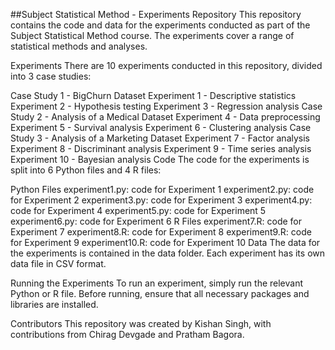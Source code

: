 ##Subject Statistical Method - Experiments Repository
This repository contains the code and data for the experiments conducted as part of the Subject Statistical Method course. The experiments cover a range of statistical methods and analyses.

Experiments
There are 10 experiments conducted in this repository, divided into 3 case studies:

Case Study 1 - BigChurn Dataset
Experiment 1 - Descriptive statistics
Experiment 2 - Hypothesis testing
Experiment 3 - Regression analysis
Case Study 2 - Analysis of a Medical Dataset
Experiment 4 - Data preprocessing
Experiment 5 - Survival analysis
Experiment 6 - Clustering analysis
Case Study 3 - Analysis of a Marketing Dataset
Experiment 7 - Factor analysis
Experiment 8 - Discriminant analysis
Experiment 9 - Time series analysis
Experiment 10 - Bayesian analysis
Code
The code for the experiments is split into 6 Python files and 4 R files:

Python Files
experiment1.py: code for Experiment 1
experiment2.py: code for Experiment 2
experiment3.py: code for Experiment 3
experiment4.py: code for Experiment 4
experiment5.py: code for Experiment 5
experiment6.py: code for Experiment 6
R Files
experiment7.R: code for Experiment 7
experiment8.R: code for Experiment 8
experiment9.R: code for Experiment 9
experiment10.R: code for Experiment 10
Data
The data for the experiments is contained in the data folder. Each experiment has its own data file in CSV format.

Running the Experiments
To run an experiment, simply run the relevant Python or R file. Before running, ensure that all necessary packages and libraries are installed.

Contributors
This repository was created by Kishan Singh, with contributions from Chirag Devgade and Pratham Bagora.
